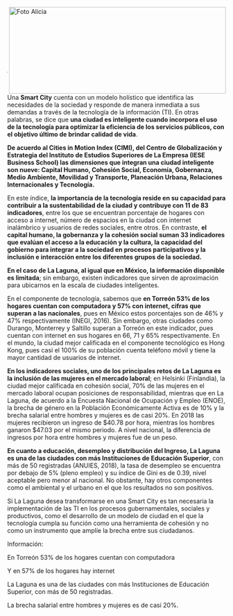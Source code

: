 
<p>
   <a title="ir a Otras Publicaciones" href="http://www.trcimplan.gob.mx/autores/alicia-valdez-ibarra.html"><img class="img-responsive contenido-imagen" src="../imagenes/128/lic-alicia-valdez-ibarra-top2.png" align="right" alt="Foto Alicia" width="500" height="200"></a>

</p>

</br></br></br></br></br></br></br></br>

---

Una **Smart City** cuenta con un modelo holístico que identifica las necesidades de la sociedad y responde de manera inmediata a sus demandas a través de la tecnología de la información (TI). En otras palabras, se dice que **una ciudad es inteligente cuando incorpora el uso de la tecnología para optimizar la eficiencia de los servicios públicos, con el objetivo último de brindar calidad de vida**.

**De acuerdo al  Cities in Motion Index (CIMI), del Centro de Globalización y Estrategia del Instituto de Estudios Superiores de La Empresa (IESE Business School) las dimensiones que integran una ciudad inteligente son nueve: Capital Humano, Cohesión Social, Economía, Gobernanza, Medio Ambiente, Movilidad y Transporte, Planeación Urbana, Relaciones Internacionales y Tecnología.**

En este índice, **la importancia de la tecnología reside en su capacidad para contribuir a la sustentabilidad de la ciudad y contribuye con 11 de 83 indicadores**, entre los que se encuentran porcentaje de hogares con acceso a internet, número de espacios en la ciudad con internet inalámbrico y usuarios de redes sociales, entre otros. En contraste, **el capital humano, la gobernanza y la cohesión social suman 33 indicadores que evalúan el acceso a la educación y la cultura, la capacidad del gobierno para integrar a la sociedad en procesos participativos y la inclusión e interacción entre los diferentes grupos de la sociedad.**

**En el caso de La Laguna, al igual que en México, la información disponible es limitada**; sin embargo, existen indicadores que sirven de aproximación para ubicarnos en la escala de ciudades inteligentes.

En el componente de tecnología, sabemos que **en Torreón 53% de los hogares cuentan con computadora y 57% con internet, cifras que superan a las nacionales**, pues en México estos porcentajes son de 46% y 47% respectivamente (INEGI, 2016). Sin embargo, otras ciudades como Durango, Monterrey y Saltillo superan a Torreón en este indicador, pues cuentan con internet en sus hogares en 66,  71 y 65% respectivamente. En el mundo, la ciudad mejor calificada en el componente tecnológico es Hong Kong, pues casi el 100% de su población cuenta teléfono móvil y tiene la mayor cantidad de usuarios de internet.

**En los indicadores sociales,  uno de los principales retos de La Laguna es la inclusión de las mujeres en el mercado laboral**; en Helsinki (Finlandia), la ciudad mejor calificada en cohesión social, 70% de las mujeres en el mercado laboral ocupan posiciones de responsabilidad, mientras que en La Laguna, de acuerdo a la Encuesta Nacional de Ocupación y Empleo (ENOE), la brecha de género en la Población Económicamente Activa es de 10% y la brecha salarial entre hombres y mujeres es de casi 20%. En 2018 las mujeres recibieron un ingreso de $40.78 por hora, mientras los hombres ganaron $47.03 por el mismo periodo. A nivel nacional, la diferencia de ingresos por hora  entre hombres y mujeres fue de un peso.

**En cuanto a educación, desempleo y distribución del Ingreso, La Laguna es una de las ciudades con más Instituciones de Educación Superior**, con más de 50 registradas (ANUIES, 2018), la tasa de desempleo se encuentra por debajo de 5% (pleno empleo) y su índice de Gini es de 0.39, nivel aceptable pero menor al nacional. No obstante, hay otros componentes como el ambiental y el urbano en el que los resultados no son positivos.

Si La Laguna desea transformarse en una Smart City es tan necesaria la implementación de las TI en los procesos gubernamentales, sociales y productivos, como el desarrollo de un modelo de ciudad en el que la tecnología cumpla su función como una herramienta de cohesión y no como un instrumento que amplíe la brecha entre sus ciudadanos.


Información:

En Torreón 53% de los hogares cuentan con computadora

Y en 57% de los hogares hay internet

La Laguna es una de las ciudades con más Instituciones de Educación Superior, con más de 50 registradas.

La brecha salarial entre hombres y mujeres es de casi 20%.
